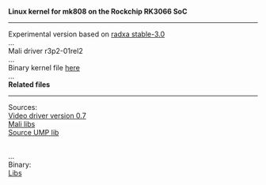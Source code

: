 <b>Linux kernel for mk808 on the Rockchip RK3066 SoC</b><hr>
Experimental version based on <a href="https://github.com/radxa/linux-rockchip">radxa stable-3.0</a>
<br>...<br>
Mali driver r3p2-01rel2
<br>...<br>
Binary kernel file <a href="https://drive.google.com/folderview?id=0B6QRwjacGTzCMERsVFJ2bnNlOFU&usp=sharing">here</a>
<br>...<br>
<b>Related files</b>
<hr>
Sources:
<br>
<a href="https://github.com/olegk0/xf86-video-fbdev">Video driver  version 0.7</a>
<br>
<a href="https://github.com/linux-sunxi/sunxi-mali-proprietary/tree/master/r3p2-01rel1/armhf/x11">Mali libs</a>
<br>
<a href="http://malideveloper.arm.com/downloads/drivers/DX910/r3p2-01rel2/DX910-SW-99006-r3p2-01rel2.tgz">Source UMP lib</a>

<br>...<br>
Binary:
<br>
<a href="https://drive.google.com/folderview?id=0B6QRwjacGTzCT2N0YUdJZWljM3c&usp=sharing">Libs</a>

